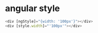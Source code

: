 # angular style

```ts
<div [ngStyle]="{width: '100px'}"></div>
<div [style.width]="'100px'"></div>
```

